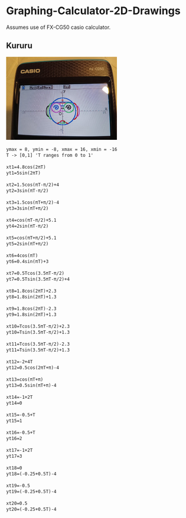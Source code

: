 # Graphing-Calculator-2D-Drawings

Assumes use of FX-CG50 casio calculator.

## Kururu

<img src="https://github.com/zlw9991/Graphing-Calculator-2D-Drawings/blob/main/img11.jpg" width="300">

```
ymax = 8, ymin = -8, xmax = 16, xmin = -16
T -> [0,1] 'T ranges from 0 to 1'

xt1=4.8cos(2πT)
yt1=5sin(2πT)

xt2=1.5cos(πT-π/2)+4
yt2=3sin(πT-π/2)

xt3=1.5cos(πT+π/2)-4
yt3=3sin(πT+π/2)

xt4=cos(πT-π/2)+5.1
yt4=2sin(πT-π/2)

xt5=cos(πT+π/2)+5.1
yt5=2sin(πT+π/2)

xt6=4cos(πT)
yt6=0.4sin(πT)+3

xt7=0.5Tcos(3.5πT-π/2)
yt7=0.5Tsin(3.5πT-π/2)+4

xt8=1.8cos(2πT)+2.3
yt8=1.8sin(2πT)+1.3

xt9=1.8cos(2πT)-2.3
yt9=1.8sin(2πT)+1.3

xt10=Tcos(3.5πT-π/2)+2.3
yt10=Tsin(3.5πT-π/2)+1.3

xt11=Tcos(3.5πT-π/2)-2.3
yt11=Tsin(3.5πT-π/2)+1.3

xt12=-2+4T
yt12=0.5cos(2πT+π)-4

xt13=cos(πT+π)
yt13=0.5sin(πT+π)-4

xt14=-1+2T
yt14=0

xt15=-0.5+T
yt15=1

xt16=-0.5+T
yt16=2

xt17=-1+2T
yt17=3

xt18=0
yt18=(-0.25+0.5T)-4

xt19=-0.5
yt19=(-0.25+0.5T)-4

xt20=0.5
yt20=(-0.25+0.5T)-4


```
